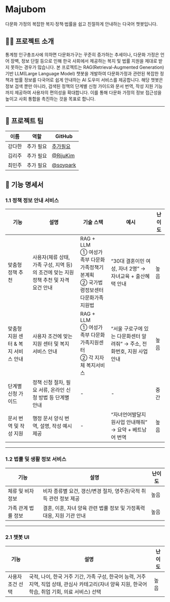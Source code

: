 # Majubom

다문화 가정의 복잡한 복지·정책·법률을 쉽고 친절하게 안내하는 다국어 챗봇입니다.

## 👩‍💻 프로젝트 소개

통계청 인구총조사에 의하면 다문화가구는 꾸준히 증가하는 추세이나, 다문화 가정은 언어 장벽, 정보 단절 등으로 인해 한국 사회에서 제공하는 복지 및 법률 지원을 제대로 받지 못하는 경우가 많습니다. 본 프로젝트는 RAG(Retrieval-Augmented Generation) 기반 LLM(Large Language Model) 챗봇을 개발하여 다문화가정과 관련된 복잡한 정책과 법률 정보를 다국어로 쉽게 안내하는 AI 도우미 서비스를 제공합니다. 해당 챗봇은 정보 검색 뿐만 아니라, 검색된 정책의 단계별 신청 가이드와 문서 번역, 작성 지원 기능까지 제공하여 사용자의 편의성을 확대합니다. 이를 통해 다문화 가정의 정보 접근성을 높이고 사회 통합을 촉진하는 것을 목표로 합니다.

---

## 👥 프로젝트 팀

| 이름   | 역할      | GitHub                                   |
| ------ | --------- | ---------------------------------------- |
| 강다한 | 추가 필요 | [추가필요](추가필요)                     |
| 김리주 | 추가 필요 | [@RijuKim](https://github.com/RijuKim)   |
| 최민주 | 추가 필요 | [@soypark](https://github.com/Judy-Choi) |

## 🧳 기능 명세서

### 1.1 정책 정보 안내 서비스

| 기능                                | 설명                                                                                 | 기술 스택                                                                               | 예시                                                                    | 난이도 |
| ----------------------------------- | ------------------------------------------------------------------------------------ | --------------------------------------------------------------------------------------- | ----------------------------------------------------------------------- | ------ |
| 맞춤형 정책 추천                    | 사용자(체류 상태, 가족 구성, 지역 등)의 조건에 맞는 지원 정책 추천 및 자격 요건 안내 | RAG + LLM<br>① 여성가족부 다문화가족정책기본계획<br>② 국가법령정보센터 다문화가족지원법 | “30대 결혼이민 여성, 자녀 2명” → 자녀교육 + 출산혜택 안내               | 높음   |
| 맞춤형 지원 센터 & 복지 서비스 안내 | 사용자 조건에 맞는 지원 센터 및 복지 서비스 안내                                     | RAG + LLM<br>① 여성가족부 다문화가족지원센터<br>② 각 지자체 복지서비스                  | “서울 구로구에 있는 다문화센터 알려줘” → 주소, 전화번호, 지원 사업 안내 | 높음   |
| 단계별 신청 가이드                  | 정책 신청 절차, 필요 서류, 온라인 신청 방법 등 단계별 안내                           | -                                                                                       | -                                                                       | 중간   |
| 문서 번역 및 작성 지원              | 행정 문서 양식 번역, 설명, 작성 예시 제공                                            | -                                                                                       | “자녀언어발달지원사업 안내해줘” → 요약 + 베트남어 번역                  | 높음   |

---

### 1.2 법률 및 생활 정보 서비스

| 기능                | 설명                                                                  | 난이도 |
| ------------------- | --------------------------------------------------------------------- | ------ |
| 체류 및 비자 정보   | 비자 종류별 요건, 갱신/변경 절차, 영주권/국적 취득 관련 정보 제공     | 높음   |
| 가족 관계 법률 정보 | 결혼, 이혼, 자녀 양육 관련 법률 정보 및 가정폭력 대응, 지원 기관 안내 | 높음   |

---

### 2.1 챗봇 UI

| 기능             | 설명                                                                                                                                                | 난이도 |
| ---------------- | --------------------------------------------------------------------------------------------------------------------------------------------------- | ------ |
| 사용자 조건 선택 | 국적, 나이, 한국 거주 기간, 가족 구성, 한국어 능력, 거주 지역, 직업 상태, 관심사 카테고리(자녀 양육 지원, 한국어 학습, 취업 기회, 의료 서비스) 선택 | 높음   |

